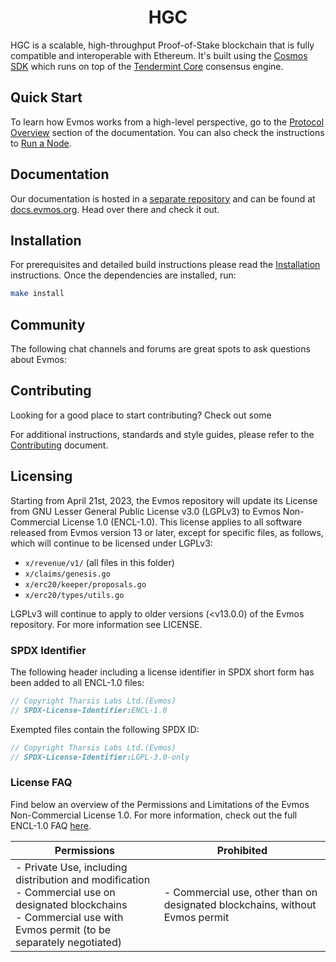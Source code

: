 <!--
parent:
  order: false
-->

<div align="center">
  <h1> HGC </h1>
</div>



HGC is a scalable, high-throughput Proof-of-Stake blockchain
that is fully compatible and interoperable with Ethereum.
It's built using the [Cosmos SDK](https://github.com/cosmos/cosmos-sdk/)
which runs on top of the [Tendermint Core](https://github.com/tendermint/tendermint) consensus engine.

## Quick Start

To learn how Evmos works from a high-level perspective,
go to the [Protocol Overview](https://docs.evmos.org/protocol) section of the documentation.
You can also check the instructions to [Run a Node](https://docs.evmos.org/protocol/evmos-cli#run-an-evmos-node).

## Documentation

Our documentation is hosted in a [separate repository](https://github.com/evmos/docs) and can be found at [docs.evmos.org](https://docs.evmos.org).
Head over there and check it out.

## Installation

For prerequisites and detailed build instructions
please read the [Installation](https://docs.evmos.org/protocol/evmos-cli) instructions.
Once the dependencies are installed, run:

```bash
make install
```

## Community

The following chat channels and forums are great spots to ask questions about Evmos:


## Contributing

Looking for a good place to start contributing?
Check out some

For additional instructions, standards and style guides, please refer to the [Contributing](./CONTRIBUTING.md) document.


## Licensing

Starting from April 21st, 2023, the Evmos repository will update its License
from GNU Lesser General Public License v3.0 (LGPLv3) to Evmos Non-Commercial
License 1.0 (ENCL-1.0). This license applies to all software released from Evmos
version 13 or later, except for specific files, as follows, which will continue
to be licensed under LGPLv3:

- `x/revenue/v1/` (all files in this folder)
- `x/claims/genesis.go`
- `x/erc20/keeper/proposals.go`
- `x/erc20/types/utils.go`

LGPLv3 will continue to apply to older versions (<v13.0.0) of the Evmos
repository. For more information see LICENSE.

### SPDX Identifier

The following header including a license identifier in SPDX short form has been added to all ENCL-1.0 files:

```go
// Copyright Tharsis Labs Ltd.(Evmos)
// SPDX-License-Identifier:ENCL-1.0
```

Exempted files contain the following SPDX ID:

```go
// Copyright Tharsis Labs Ltd.(Evmos)
// SPDX-License-Identifier:LGPL-3.0-only
```

### License FAQ

Find below an overview of the Permissions and Limitations of the Evmos Non-Commercial License 1.0.
For more information, check out the full ENCL-1.0 FAQ [here](/LICENSE_FAQ.md).

| Permissions                                                                                                                                                                  | Prohibited                                                                 |
| ---------------------------------------------------------------------------------------------------------------------------------------------------------------------------- | -------------------------------------------------------------------------- |
| - Private Use, including distribution and modification<br />- Commercial use on designated blockchains<br />- Commercial use with Evmos permit (to be separately negotiated) | - Commercial use, other than on designated blockchains, without Evmos permit |
